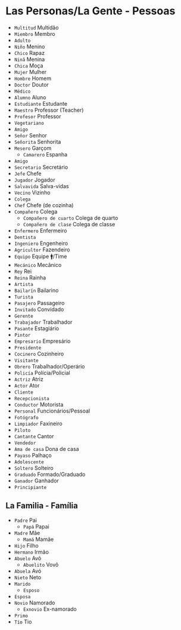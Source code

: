 # Las Personas/La Gente - Pessoas

-   `Multitud` Multidão
-   `Miembro` Membro
-   `Adulto`
-   `Niño` Menino
-   `Chico` Rapaz
-   `Ninã` Menina
-   `Chica` Moça
-   `Mujer` Mulher
-   `Hombre` Homem
-   `Doctor` Doutor
-   `Médico`
-   `Alumno` Aluno
-   `Estudiante` Estudante
-   `Maestro` Professor (Teacher)
-   `Profesor` Professor
-   `Vegetariano`
-   `Amigo`
-   `Señor` Senhor
-   `Señorita` Senhorita
-   `Mesero` Garçom
    -   `Camarero` Espanha
-   `Amigo`
-   `Secretario` Secretário
-   `Jefe` Chefe
-   `Jugador` Jogador
-   `Salvavida` Salva-vidas
-   `Vecino` Vizinho
-   `Colega`
-   `Chef` Chefe (de cozinha)
-   `Compañero` Colega
    -   `Compañero de cuarto` Colega de quarto
    -   `Compañero de clase` Colega de classe
-   `Enfermero` Enfermeiro
-   `Dentista`
-   `Ingeniero` Engenheiro
-   `Agricultor` Fazendeiro
-   `Equipo` Equipe 🚹/Time
-   `Mecánico` Mecânico
-   `Rey` Rei
-   `Reina` Rainha
-   `Artista`
-   `Bailarín` Bailarino
-   `Turista`
-   `Pasajero` Passageiro
-   `Invitado` Convidado
-   `Gerente`
-   `Trabajador` Trabalhador
-   `Pasante` Estagiário
-   `Pintor`
-   `Empresario` Empresário
-   `Presidente`
-   `Cocinero` Cozinheiro
-   `Visitante`
-   `Obrero` Trabalhador/Operário
-   `Policía` Polícia/Policial
-   `Actriz` Atriz
-   `Actor` Ator
-   `Cliente`
-   `Recepcionista`
-   `Conductor` Motorista
-   `Personal` Funcionários/Pessoal
-   `Fotógrafo`
-   `Limpiador` Faxineiro
-   `Piloto`
-   `Cantante` Cantor
-   `Vendedor`
-   `Ama de casa` Dona de casa
-   `Payaso` Palhaço
-   `Adolescente`
-   `Soltero` Solteiro
-   `Graduado` Formado/Graduado
-   `Ganador` Ganhador
-   `Principiante`

## La Familia - Família

-   `Padre` Pai
    -   `Papá` Papai
-   `Madre` Mãe
    -   `Mamá` Mamãe
-   `Hijo` Filho
-   `Hermano` Irmão
-   `Abuelo` Avô
    -   `Abuelito` Vovô
-   `Abuela` Avó
-   `Nieto` Neto
-   `Marido`
    -   `Esposo`
-   `Esposa`
-   `Novio` Namorado
    -   `Exnovio` Ex-namorado
-   `Primo`
-   `Tío` Tio
